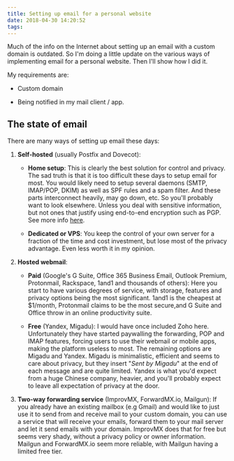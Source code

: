 ```yaml
---
title: Setting up email for a personal website
date: 2018-04-30 14:20:52
tags:
---
```


Much of the info on the Internet about setting up an email with a 
custom domain is outdated. So I'm doing a little update
on the various ways of implementing email for a personal website.
Then I'll show how I did it.

My requirements are:

- Custom domain

- Being notified in my mail client / app.

## The state of email

There are many ways of setting up email these days:

1. **Self-hosted** (usually Postfix and Dovecot): 

    - **Home setup**: This is clearly the best solution for control and privacy. The sad truth is that it is too difficult these days to setup email for most. You would likely need to setup several daemons (SMTP, IMAP/POP, DKIM) as well as SPF rules and a spam filter. And these parts interconnect heavily, may go down, etc. So you'll probably want to look elsewhere. Unless you deal with sensitive information, but not ones that justify using end-to-end encryption such as PGP. See more info [here](https://www.digitalocean.com/community/tutorials/why-you-may-not-want-to-run-your-own-mail-server).

    - **Dedicated or VPS**: You keep the control of your own server for a fraction of the time and cost investment, but lose most of the privacy advantage. Even less worth it in my opinion.

2. **Hosted webmail**:

    - **Paid** (Google's G Suite, Office 365 Business Email, Outlook Premium, Protonmail, Rackspace, 1and1 and thousands of others): Here you start to have various degrees of service, with storage, features and privacy options being the most significant. 1and1 is the cheapest at $1/month, Protonmail claims to be the most secure,and G Suite and Office throw in an online productivity suite.

    - **Free** (Yandex, Migadu): I would have once included Zoho here. Unfortunately they have started paywalling the forwarding, POP and IMAP features, forcing users to use their webmail or mobile apps, making the platform useless to most. The remaining options are Migadu and Yandex. Migadu is minimalistic, efficient and seems to care about privacy, but they insert "*Sent by Migadu*" at the end of each message and are quite limited. Yandex is what you'd expect from a huge Chinese company, heavier, and you'll probably expect to leave all expectation of privacy at the door.

3. **Two-way forwarding service** (ImprovMX, ForwardMX.io, Mailgun): If you already have an existing mailbox (e.g Gmail) and would like to just use it to send from and receive mail to your custom domain, you can use a service that will receive your emails, forward them to your mail server and let it send emails with your domain. ImprovMX does that for free but seems very shady, without a privacy policy or owner information. Mailgun and ForwardMX.io seem more reliable, with Mailgun having a limited free tier.
